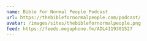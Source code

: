 ```yaml
---
name: Bible For Normal People Podcast
url: https://thebiblefornormalpeople.com/podcast/
avatar: /images/sites/thebiblefornormalpeople.png
feed: https://feeds.megaphone.fm/ADL4119301527
---
```

